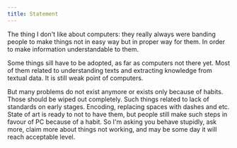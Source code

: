```yaml
---
title: Statement
---
```


The thing I don't like about computers: they really always were banding people to make things not in easy way but in proper way for them. In order to make information understandable to them.

Some things sill have to be adopted, as far as computers not there yet. Most of them related to understanding texts and extracting knowledge from textual data. It is still weak point of computers.

But many problems do not exist anymore or exists only because of habits. Those should be wiped out completely. Such things related to lack of standards on early stages.
Encoding, replacing spaces with dashes and etc. State of art is ready to not to have them, but people still make such steps in favour of PC because of a habit. 
So I'm asking you behave stupidly, ask more, claim more about things not working, and may be some day it will reach acceptable level.
